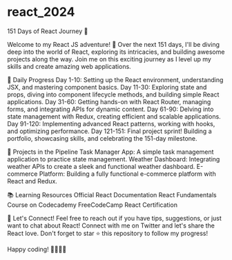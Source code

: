 # react_2024

151 Days of React Journey 🚀

Welcome to my React JS adventure! 🌟 Over the next 151 days, I'll be diving deep into the world of React, exploring its intricacies, and building awesome projects along the way. Join me on this exciting journey as I level up my skills and create amazing web applications.

📆 Daily Progress
Day 1-10: Setting up the React environment, understanding JSX, and mastering component basics.
Day 11-30: Exploring state and props, diving into component lifecycle methods, and building simple React applications.
Day 31-60: Getting hands-on with React Router, managing forms, and integrating APIs for dynamic content.
Day 61-90: Delving into state management with Redux, creating efficient and scalable applications.
Day 91-120: Implementing advanced React patterns, working with hooks, and optimizing performance.
Day 121-151: Final project sprint! Building a portfolio, showcasing skills, and celebrating the 151-day milestone.

🚧 Projects in the Pipeline
Task Manager App: A simple task management application to practice state management.
Weather Dashboard: Integrating weather APIs to create a sleek and functional weather dashboard.
E-commerce Platform: Building a fully functional e-commerce platform with React and Redux.


📚 Learning Resources
Official React Documentation
React Fundamentals Course on Codecademy
FreeCodeCamp React Certification

🤝 Let's Connect!
Feel free to reach out if you have tips, suggestions, or just want to chat about React! Connect with me on Twitter and let's share the React love. Don't forget to star ⭐️ this repository to follow my progress!

Happy coding! 👩‍💻👨‍💻
